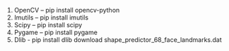 1. OpenCV – pip install opencv-python 
2. Imutils – pip install imutils 
3. Scipy – pip install scipy 
4. Pygame – pip install pygame 
5. Dlib - pip install dlib
download shape_predictor_68_face_landmarks.dat
